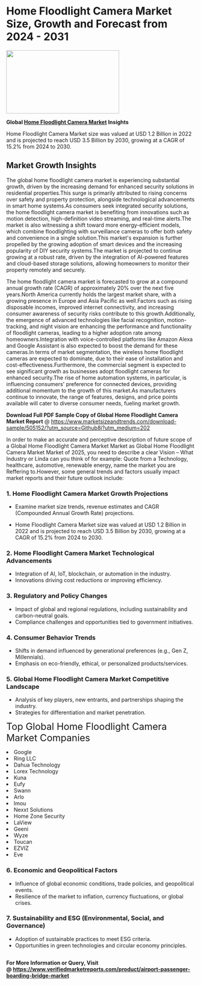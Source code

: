 <H1>Home Floodlight Camera Market Size, Growth and Forecast from 2024 - 2031</H1><img class="aligncenter size-medium wp-image-584254" src="https://thirdeyenews.in/wp-content/uploads/2024/09/Global-Market-Research-300x168.jpeg" alt="" width="300" height="168" /><p><strong>Global&nbsp;<a href="https://www.marketsizeandtrends.com/download-sample/505152/?utm_source=Github8j?utm_medium=202">Home Floodlight Camera Market</a> Insights</strong></p><p>Home Floodlight Camera Market size was valued at USD 1.2 Billion in 2022 and is projected to reach USD 3.5 Billion by 2030, growing at a CAGR of 15.2% from 2024 to 2030.</p><p><h2>Market Growth Insights</h2> <p>The global home floodlight camera market is experiencing substantial growth, driven by the increasing demand for enhanced security solutions in residential properties.This surge is primarily attributed to rising concerns over safety and property protection, alongside technological advancements in smart home systems.As consumers seek integrated security solutions, the home floodlight camera market is benefiting from innovations such as motion detection, high-definition video streaming, and real-time alerts.The market is also witnessing a shift toward more energy-efficient models, which combine floodlighting with surveillance cameras to offer both safety and convenience in a single solution.This market's expansion is further propelled by the growing adoption of smart devices and the increasing popularity of DIY security systems.The market is projected to continue growing at a robust rate, driven by the integration of AI-powered features and cloud-based storage solutions, allowing homeowners to monitor their property remotely and securely.</p> <p>The home floodlight camera market is forecasted to grow at a compound annual growth rate (CAGR) of approximately 20% over the next five years.North America currently holds the largest market share, with a growing presence in Europe and Asia Pacific as well.Factors such as rising disposable incomes, improved internet connectivity, and increasing consumer awareness of security risks contribute to this growth.Additionally, the emergence of advanced technologies like facial recognition, motion-tracking, and night vision are enhancing the performance and functionality of floodlight cameras, leading to a higher adoption rate among homeowners.Integration with voice-controlled platforms like Amazon Alexa and Google Assistant is also expected to boost the demand for these cameras.In terms of market segmentation, the wireless home floodlight cameras are expected to dominate, due to their ease of installation and cost-effectiveness.Furthermore, the commercial segment is expected to see significant growth as businesses adopt floodlight cameras for enhanced security.The rise of home automation systems, in particular, is influencing consumers' preference for connected devices, providing additional momentum to the growth of this market.As manufacturers continue to innovate, the range of features, designs, and price points available will cater to diverse consumer needs, fueling market growth.<p><span class=""><strong>Download Full PDF Sample Copy of Global Home Floodlight Camera Market Report</strong> @ <a href="https://www.marketsizeandtrends.com/download-sample/505152/?utm_source=Github8j?utm_medium=202" target="_blank">https://www.marketsizeandtrends.com/download-sample/505152/?utm_source=Github8j?utm_medium=202</a></span></p><p>In order to make an accurate and perceptive description of future scope of a Global&nbsp;Home Floodlight Camera Market Market as Global&nbsp;Home Floodlight Camera Market Market of 2025, you need to describe a clear Vision &ndash; What Industry or Linda can you think of for example: Quote from a Technology, healthcare, automotive, renewable energy, name the market you are Reffering to.However, some general trends and factors usually impact market reports and their future outlook include:</p><h3>1.&nbsp;<strong>Home Floodlight Camera Market Growth Projections</strong></h3><ul><li>Examine market size trends, revenue estimates and CAGR (Compounded Annual Growth Rate) projections.</li><li><p>Home Floodlight Camera Market size was valued at USD 1.2 Billion in 2022 and is projected to reach USD 3.5 Billion by 2030, growing at a CAGR of 15.2% from 2024 to 2030.</p></li></ul><h3>2.&nbsp;<strong>Home Floodlight Camera Market Technological Advancements</strong></h3><ul><li>Integration of AI, IoT, blockchain, or automation in the industry.</li><li>Innovations driving cost reductions or improving efficiency.</li></ul><h3>3.&nbsp;<strong>Regulatory and Policy Changes</strong></h3><ul><li>Impact of global and regional regulations, including sustainability and carbon-neutral goals.</li><li>Compliance challenges and opportunities tied to government initiatives.</li></ul><h3>4.&nbsp;<strong>Consumer Behavior Trends</strong></h3><ul><li>Shifts in demand influenced by generational preferences (e.g., Gen Z, Millennials).</li><li>Emphasis on eco-friendly, ethical, or personalized products/services.</li></ul><h3>5.&nbsp;<strong>Global Home Floodlight Camera Market Competitive Landscape</strong></h3><ul><li>Analysis of key players, new entrants, and partnerships shaping the industry.</li><li>Strategies for differentiation and market penetration.</li></ul><p data-pm-slice="1 1 []"><span style="color: inherit; font-family: inherit; font-size: 25px;">Top Global Home Floodlight Camera Market Companies</span></p><div class="" data-test-id=""><p><li>Google</li><li> Ring LLC</li><li> Dahua Technology</li><li> Lorex Technology</li><li> Kuna</li><li> Eufy</li><li> Swann</li><li> Arlo</li><li> lmou</li><li> Nexxt Solutions</li><li> Home Zone Security</li><li> LaView</li><li> Geeni</li><li> Wyze</li><li> Toucan</li><li> EZVIZ</li><li> Eve</li></p></div><h3>6.&nbsp;<strong>Economic and Geopolitical Factors</strong></h3><ul><li>Influence of global economic conditions, trade policies, and geopolitical events.</li><li>Resilience of the market to inflation, currency fluctuations, or global crises.</li></ul><h3>7.&nbsp;<strong>Sustainability and ESG (Environmental, Social, and Governance)</strong></h3><ul><li>Adoption of sustainable practices to meet ESG criteria.</li><li>Opportunities in green technologies and circular economy principles.</li></ul><h2><strong style="font-size: 14px;">For More Information or Query, Visit @&nbsp;</strong><a style="background-color: #ffffff; font-size: 14px;" href="https://www.marketsizeandtrends.com/report/home-floodlight-camera-market/" target="_blank">https://www.verifiedmarketreports.com/product/airport-passenger-boarding-bridge-market</a></h2>
